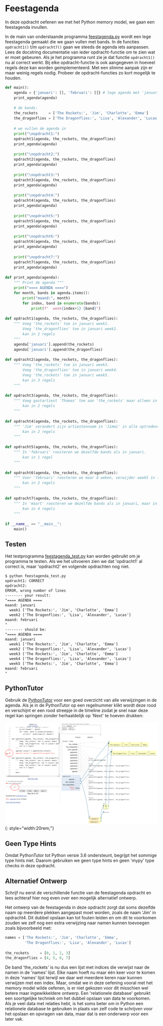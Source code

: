 # Feestagenda

In deze opdracht oefenen we met het Python memory model, we gaan een
feestagenda invullen.

In de main van onderstaande programma [feestagenda.py](feestagenda.py)
wordt een lege feestagenda gemaakt die we gaan vullen met bands. In de
functies `opdracht1()` t/m `opdracht7()` gaan we steeds de agenda iets
aanpassen. Lees de docstring documentatie van ieder opdracht-functie
om te zien wat er moet gebeuren. Als je het programma runt zie je dat
functie `opdracht1()` nu al correct werkt. Bij elke opdracht-functie
is ook aangegeven in hoeveel regels deze kan worden
geimplementeerd. Met een slimme aanpak zijn er maar weinig regels
nodig. Probeer de opdracht-functies zo kort mogelijk te houden.

~~~python
def main():
    agenda = {'januari': [], 'februari': []} # lege agenda met 'januari' en 'februari'
    print_agenda(agenda)

    # de bands:
    the_rockets     = ['The Rockets:', 'Jim', 'Charlotte', 'Emma']
    the_dragonflies = ['The Dragonflies:', 'Lisa', 'Alexander', 'Lucas']

    # we vullen de agenda in
    print("\nopdracht1:")
    opdracht1(agenda, the_rockets, the_dragonflies)
    print_agenda(agenda)

    print("\nopdracht2:")
    opdracht2(agenda, the_rockets, the_dragonflies)
    print_agenda(agenda)

    print("\nopdracht3:")
    opdracht3(agenda, the_rockets, the_dragonflies)
    print_agenda(agenda)

    print("\nopdracht4:")
    opdracht4(agenda, the_rockets, the_dragonflies)
    print_agenda(agenda)

    print("\nopdracht5:")
    opdracht5(agenda, the_rockets, the_dragonflies)
    print_agenda(agenda)

    print("\nopdracht6:")
    opdracht6(agenda, the_rockets, the_dragonflies)
    print_agenda(agenda)

    print("\nopdracht7:")
    opdracht7(agenda, the_rockets, the_dragonflies)
    print_agenda(agenda)

def print_agenda(agenda):
    """ Print de agenda """
    print("==== AGENDA ====")
    for month, bands in agenda.items():
        print("maand:", month)
        for index, band in enumerate(bands):
            print(f"  week{index+1} {band}")

def opdracht1(agenda, the_rockets, the_dragonflies):
    """ Voeg 'the_rockets' toe in januari week1.
        Voeg 'the_dragonflies' toe in januari week2.
        kan in 2 regels
    """
    agenda['januari'].append(the_rockets)
    agenda['januari'].append(the_dragonflies)

def opdracht2(agenda, the_rockets, the_dragonflies):
    """ Voeg 'the_rockets' toe in januari week3.
        Voeg 'the_dragonflies' toe in januari week4.
        Voeg 'the_rockets' toe in januari week5.
        kan in 3 regels
    """

def opdracht3(agenda, the_rockets, the_dragonflies):
    """ Voeg gastartiest 'Thomas' toe aan 'the_rockets' maar alleen in week3.
        kan in 2 regels
    """

def opdracht4(agenda, the_rockets, the_dragonflies):
    """ 'Jim' verandert zijn artiestennaam in 'Jimmi' in alle optredens.
        kan in 2 regels
    """

def opdracht5(agenda, the_rockets, the_dragonflies):
    """ In 'februari' roosteren we dezelfde bands als in januari.
        kan in 1 regel
    """

def opdracht6(agenda, the_rockets, the_dragonflies):
    """ Voor 'februari' roosteren we maar 4 weken, verwijder week5 in februari maar niet in januari.
        kan in 2 regels
    """

def opdracht7(agenda, the_rockets, the_dragonflies):
    """ In 'maart' roosteren we dezelfde bands als in januari, maar in elk optreden voegen we gastartiest 'Maya' toe.
        kan in 4 regels
    """

if __name__ == "__main__":
    main()
~~~

## Testen

Het testprogramma [feestagenda_test.py](feestagenda_test.py) kan
worden gebruikt om je programma te testen. Als we het uitvoeren zien
we dat 'opdracht1' al correct is, maar 'opdracht2' en volgende
opdrachten nog niet.

~~~console
$ python feestagenda_test.py
opdracht1: CORRECT
opdracht2:
ERROR, wrong number of lines
-------- your result:
"==== AGENDA ====
maand: januari
  week1 ['The Rockets:', 'Jim', 'Charlotte', 'Emma']
  week2 ['The Dragonflies:', 'Lisa', 'Alexander', 'Lucas']
maand: februari
"
-------- should be:
"==== AGENDA ====
maand: januari
  week1 ['The Rockets:', 'Jim', 'Charlotte', 'Emma']
  week2 ['The Dragonflies:', 'Lisa', 'Alexander', 'Lucas']
  week3 ['The Rockets:', 'Jim', 'Charlotte', 'Emma']
  week4 ['The Dragonflies:', 'Lisa', 'Alexander', 'Lucas']
  week5 ['The Rockets:', 'Jim', 'Charlotte', 'Emma']
maand: februari
"
~~~

## PythonTutor

Gebruik de [PythonTutor](https://pythontutor.com/) voor een goed
overzicht van alle verwijzingen in de agenda. Als je in de PythonTutor
op een regelnummer klikt wordt deze rood en verschijnt er een rood
streepje in de timeline zodat je snel naar deze regel kan springen
zonder herhaaldelijk op 'Next' te hoeven drukken:

![PythonTutor](pythontutor.png){: style="width:20rem;"}

## Geen Type Hints

Omdat PythonTutor tot Python versie 3.6 ondersteunt, begrijpt het
sommige type hints niet. Daarom gebruiken we geen type hints en geen
'mypy' type checks in deze opdracht.

## Alternatief Ontwerp

Schrijf nu eerst de verschillende functie van de feestagenda opdracht en
lees achteraf hier nog even over een mogelijk alternatief ontwerp. 

Het ontwerp van de feestagenda in deze opdracht zorgt dat soms dezelfde
naam op meerdere plekken aangepast moet worden, zoals de naam 'Jim' in
opdracht4. Dit dubbel opslaan kan tot fouten leiden en om dit te
voorkomen zouden we zelf nog een extra verwijzing naar namen kunnen
toevoegen zoals bijvoorbeeld met:

~~~python
names = ['The Rockets:', 'Jim', 'Charlotte', 'Emma', 
         'The Dragonflies:', 'Lisa', 'Alexander', 'Lucas']

the_rockets     = [0, 1, 2, 3]
the_dragonflies = [4, 5, 6, 7]
~~~

De band 'the_rockets' is nu dus een lijst met indices die verwijst
naar de namen in de 'names' lijst. Elke naam hoeft nu maar één keer
voor te komen in deze 'names' lijst terwijl we daar wel meerdere keren
naar kunnen verwijzen met een index. Maar, omdat we in deze oefening
vooral met het memory model wilde oefenen, is er niet gekozen voor dit
misschien wel betere maar ingewikkeldere ontwerp. Een 'relationele
database' gebruikt een soortgelijke techniek om het dubbel opslaan van
data te voorkomen. Als je veel data met relaties hebt, is het
soms beter om in Python een relationele database te gebruiken in
plaats van zelf code te schrijven voor het opslaan en opvragen van
data, maar dat is een onderwerp voor een later vak.

